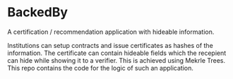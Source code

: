 # BackedBy
A certification / recommendation application with hideable information.

Institutions can setup contracts and issue certificates as hashes of the information. The certificate can contain hideable fields which the recepient can hide while showing it to a verifier. This is achieved using Mekrle Trees.
This repo contains the code for the logic of such an application.

